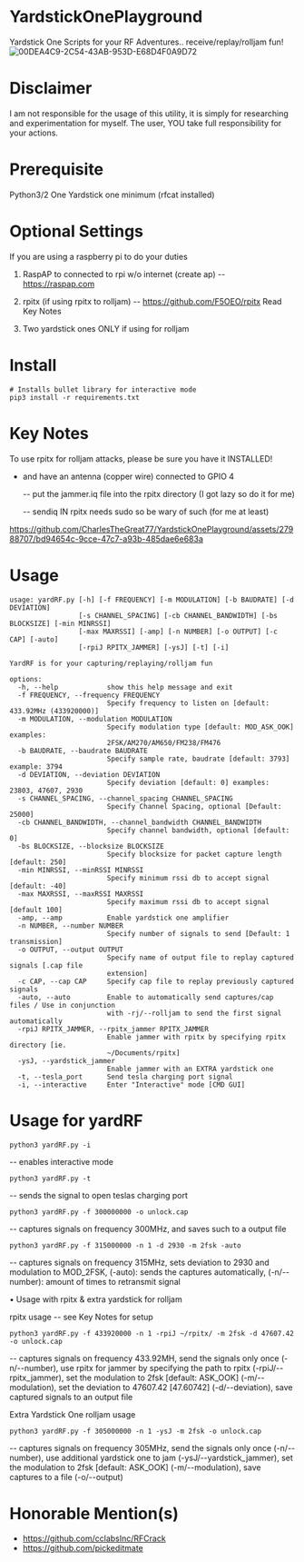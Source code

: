 # YardstickOnePlayground
Yardstick One Scripts for your RF Adventures.. receive/replay/rolljam fun!
![00DEA4C9-2C54-43AB-953D-E68D4F0A9D72](https://user-images.githubusercontent.com/27988707/207140390-7b5ed47b-d0ec-4821-8831-7253384973a3.jpeg)


# Disclaimer
  I am not responsible for the usage of this utility, it is simply for researching and experimentation for myself.
  The user, YOU take full responsibility for your actions. 

# Prerequisite
   Python3/2
   One Yardstick one minimum (rfcat installed)

# Optional Settings
   If you are using a raspberry pi to do your duties
   1. RaspAP to connected to rpi w/o internet (create ap)
      -- https://raspap.com

   2. rpitx (if using rpitx to rolljam)
     -- https://github.com/F5OEO/rpitx
        Read Key Notes 

   3. Two yardstick ones ONLY if using for rolljam

# Install
```
# Installs bullet library for interactive mode
pip3 install -r requirements.txt
```
   
# Key Notes
  To use rpitx for rolljam attacks, please be sure you have it INSTALLED!
  
  - and have an antenna (copper wire) connected to GPIO 4

    -- put the jammer.iq file into the rpitx directory (I got lazy so do it for me)

    -- sendiq IN rpitx needs sudo so be wary of such (for me at least)


https://github.com/CharlesTheGreat77/YardstickOnePlayground/assets/27988707/bd94654c-9cce-47c7-a93b-485dae6e683a


# Usage
```
usage: yardRF.py [-h] [-f FREQUENCY] [-m MODULATION] [-b BAUDRATE] [-d DEVIATION]
                 [-s CHANNEL_SPACING] [-cb CHANNEL_BANDWIDTH] [-bs BLOCKSIZE] [-min MINRSSI]
                 [-max MAXRSSI] [-amp] [-n NUMBER] [-o OUTPUT] [-c CAP] [-auto]
                 [-rpiJ RPITX_JAMMER] [-ysJ] [-t] [-i]

YardRF is for your capturing/replaying/rolljam fun

options:
  -h, --help            show this help message and exit
  -f FREQUENCY, --frequency FREQUENCY
                        Specify frequency to listen on [default: 433.92MHz (433920000)]
  -m MODULATION, --modulation MODULATION
                        Specify modulation type [default: MOD_ASK_OOK] examples:
                        2FSK/AM270/AM650/FM238/FM476
  -b BAUDRATE, --baudrate BAUDRATE
                        Specify sample rate, baudrate [default: 3793] example: 3794
  -d DEVIATION, --deviation DEVIATION
                        Specify deviation [default: 0] examples: 23803, 47607, 2930
  -s CHANNEL_SPACING, --channel_spacing CHANNEL_SPACING
                        Specify Channel Spacing, optional [Default: 25000]
  -cb CHANNEL_BANDWIDTH, --channel_bandwidth CHANNEL_BANDWIDTH
                        Specify channel bandwidth, optional [default: 0]
  -bs BLOCKSIZE, --blocksize BLOCKSIZE
                        Specify blocksize for packet capture length [default: 250]
  -min MINRSSI, --minRSSI MINRSSI
                        Specify minimum rssi db to accept signal [default: -40]
  -max MAXRSSI, --maxRSSI MAXRSSI
                        Specify maximum rssi db to accept signal [default 100]
  -amp, --amp           Enable yardstick one amplifier
  -n NUMBER, --number NUMBER
                        Specify number of signals to send [Default: 1 transmission]
  -o OUTPUT, --output OUTPUT
                        Specify name of output file to replay captured signals [.cap file
                        extension]
  -c CAP, --cap CAP     Specify cap file to replay previously captured signals
  -auto, --auto         Enable to automatically send captures/cap files / Use in conjunction
                        with -rj/--rolljam to send the first signal automatically
  -rpiJ RPITX_JAMMER, --rpitx_jammer RPITX_JAMMER
                        Enable jammer with rpitx by specifying rpitx directory [ie.
                        ~/Documents/rpitx]
  -ysJ, --yardstick_jammer
                        Enable jammer with an EXTRA yardstick one
  -t, --tesla_port      Send tesla charging port signal
  -i, --interactive     Enter "Interactive" mode [CMD GUI]

```

# Usage for yardRF
```
python3 yardRF.py -i
```
-- enables interactive mode

```
python3 yardRF.py -t
```
-- sends the signal to open teslas charging port
```
python3 yardRF.py -f 300000000 -o unlock.cap
```
-- captures signals on frequency 300MHz, and saves such to a output file

```
python3 yardRF.py -f 315000000 -n 1 -d 2930 -m 2fsk -auto
```
-- captures signals on frequency 315MHz, sets deviation to 2930 and modulation to MOD_2FSK, (-auto): sends the captures automatically, (-n/--number): amount of times to retransmit signal

• Usage with rpitx & extra yardstick for rolljam

rpitx usage -- see Key Notes for setup
```
python3 yardRF.py -f 433920000 -n 1 -rpiJ ~/rpitx/ -m 2fsk -d 47607.42 -o unlock.cap
```
-- captures signals on frequency 433.92MH, send the signals only once (-n/--number), use rpitx for jammer by specifying the path to rpitx (-rpiJ/--rpitx_jammer), set the modulation to 2fsk [default: ASK_OOK] (-m/--modulation), set the deviation to 47607.42 [47.60742] (-d/--deviation), save captured signals to an output file

Extra Yardstick One rolljam usage
```
python3 yardRF.py -f 305000000 -n 1 -ysJ -m 2fsk -o unlock.cap
```
-- captures signals on frequency 305MHz, send the signals only once (-n/--number), use additional yardstick one to jam (-ysJ/--yardstick_jammer), set the modulation to 2fsk [default: ASK_OOK] (-m/--modulation), save captures to a file (-o/--output)

# Honorable Mention(s)
- https://github.com/cclabsInc/RFCrack
- https://github.com/pickeditmate
